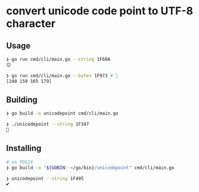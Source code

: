 # convert unicode code point to UTF-8 character

## Usage

```sh
❯ go run cmd/cli/main.go --string 1F60A
😊
```

```sh
❯ go run cmd/cli/main.go --bytes 1F973 # 🥳
[240 159 165 179]
```

## Building
```sh
❯ go build -o unicodepoint cmd/cli/main.go

❯ ./unicodepoint --string 1F347
🍇
```

## Installing

```sh
# on POSIX
❯ go build -o "${GOBIN:-~/go/bin}/unicodepoint" cmd/cli/main.go

❯ unicodepoint --string 1F495
💕
```

